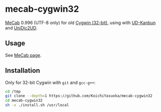 # mecab-cygwin32

[MeCab](https://github.com/taku910/mecab) 0.996 (UTF-8 only) for old [Cygwin (32-bit)](https://www.cygwin.com/), using with [UD-Kanbun](https://github.com/KoichiYasuoka/ud-kanbun) and [UniDic2UD](https://github.com/KoichiYasuoka/unidic2ud).

## Usage

See [MeCab page](http://taku910.github.io/mecab/).

## Installation

Only for 32-bit Cygwin with `git` and `gcc-g++`:

```sh
cd /tmp
git clone --depth=1 https://github.com/KoichiYasuoka/mecab-cygwin32
cd mecab-cygwin32
sh -x ./install.sh /usr/local
```

